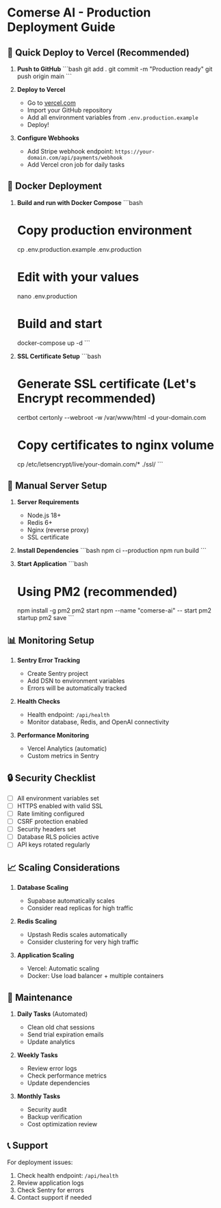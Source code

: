 # Comerse AI - Production Deployment Guide

## 🚀 Quick Deploy to Vercel (Recommended)

1. **Push to GitHub**
   \`\`\`bash
   git add .
   git commit -m "Production ready"
   git push origin main
   \`\`\`

2. **Deploy to Vercel**
   - Go to [vercel.com](https://vercel.com)
   - Import your GitHub repository
   - Add all environment variables from `.env.production.example`
   - Deploy!

3. **Configure Webhooks**
   - Add Stripe webhook endpoint: `https://your-domain.com/api/payments/webhook`
   - Add Vercel cron job for daily tasks

## 🐳 Docker Deployment

1. **Build and run with Docker Compose**
   \`\`\`bash
   # Copy production environment
   cp .env.production.example .env.production
   
   # Edit with your values
   nano .env.production
   
   # Build and start
   docker-compose up -d
   \`\`\`

2. **SSL Certificate Setup**
   \`\`\`bash
   # Generate SSL certificate (Let's Encrypt recommended)
   certbot certonly --webroot -w /var/www/html -d your-domain.com
   
   # Copy certificates to nginx volume
   cp /etc/letsencrypt/live/your-domain.com/* ./ssl/
   \`\`\`

## 🔧 Manual Server Setup

1. **Server Requirements**
   - Node.js 18+
   - Redis 6+
   - Nginx (reverse proxy)
   - SSL certificate

2. **Install Dependencies**
   \`\`\`bash
   npm ci --production
   npm run build
   \`\`\`

3. **Start Application**
   \`\`\`bash
   # Using PM2 (recommended)
   npm install -g pm2
   pm2 start npm --name "comerse-ai" -- start
   pm2 startup
   pm2 save
   \`\`\`

## 📊 Monitoring Setup

1. **Sentry Error Tracking**
   - Create Sentry project
   - Add DSN to environment variables
   - Errors will be automatically tracked

2. **Health Checks**
   - Health endpoint: `/api/health`
   - Monitor database, Redis, and OpenAI connectivity

3. **Performance Monitoring**
   - Vercel Analytics (automatic)
   - Custom metrics in Sentry

## 🔒 Security Checklist

- [ ] All environment variables set
- [ ] HTTPS enabled with valid SSL
- [ ] Rate limiting configured
- [ ] CSRF protection enabled
- [ ] Security headers set
- [ ] Database RLS policies active
- [ ] API keys rotated regularly

## 📈 Scaling Considerations

1. **Database Scaling**
   - Supabase automatically scales
   - Consider read replicas for high traffic

2. **Redis Scaling**
   - Upstash Redis scales automatically
   - Consider clustering for very high traffic

3. **Application Scaling**
   - Vercel: Automatic scaling
   - Docker: Use load balancer + multiple containers

## 🔄 Maintenance

1. **Daily Tasks** (Automated)
   - Clean old chat sessions
   - Send trial expiration emails
   - Update analytics

2. **Weekly Tasks**
   - Review error logs
   - Check performance metrics
   - Update dependencies

3. **Monthly Tasks**
   - Security audit
   - Backup verification
   - Cost optimization review

## 📞 Support

For deployment issues:
1. Check health endpoint: `/api/health`
2. Review application logs
3. Check Sentry for errors
4. Contact support if needed
